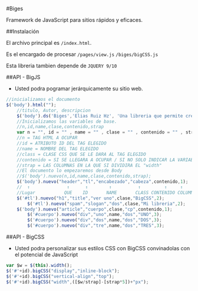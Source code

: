 #Biges

Framework de JavaScript para sitios rápidos y eficaces. 

##Instalación

El archivo principal es `/index.html`.

Es el encargado de procesar `/pages/view.js` `/biges/bigCSS.js` 

Esta libreria tambien depende de `JQUERY 9/10`

##API - BigJS

  * Usted podra pogramar jerárquicamente su sitio web.

```js
//inicializamos el documento
$('body').html("");
	//titulo, Autor, descripcion
	$('body').ds('Biges','Elias Ruiz Hz', 'Una libreria que permite crear un sitio con puro JS');
	//Inicializamos las variables de base.
	//n,id,name,clase,contenido,strap
	var n = "", id = "" , name = "" , clase = "" , contenido = "" , strap = 1 ; 
	//n = TAG HTML A OCUPAR
	//id = ATRIBUTO ID DEL TAG ELEGIDO
	//name = NOMBRE DEL TAG ELEGIDO
	//class = CLASE CSS QUE SE LE DARA AL TAG ELEGIDO
	//contenido = SI SE LLEGARA A OCUPAR / SI NO SOLO INDICAR LA VARIABLE BACIA
	//strap = LAS COLUMNAS EN LA QUE SI DIVIDIRA EL "width"
	//El documento lo empezaremos desde Body
	//$('body').nuevo(n,id,name,clase,contenido,strap);
	$('body').nuevo("header","tl","encabezado","cabeza",contenido,1);
	//  ↑              ↑      ↑        ↑          ↑         ↑     ↑
	//Lugar           QUE    ID       NAME       CLASS CONTENIDO COLUMNAS
	$('#tl').nuevo("h1","title","ver uno",clase,"BigCSS",2);
		$('#tl').nuevo("spam","slogan","dos",clase,"Mi libreria",2);
	$('body').nuevo("article","cuerpo",clase,"cp",contenido,1);
		$('#cuerpo').nuevo("div","uno",name,"dos","UNO",3);
		$('#cuerpo').nuevo("div","dos",name,"dos","DOS",3);
		$('#cuerpo').nuevo("div","tre",name,"dos","TRES",3);
```

##API - BigCSS

  * Usted podra personalizar sus estilos CSS con BigCSS convinadolas con el potencial de JavaScript

```js
var $w = $(this).width();
$('#'+id).bigCSS("display","inline-block");
$('#'+id).bigCSS("vertical-align","top");
$('#'+id).bigCSS("width",([$w/strap]-[strap*5])+"px");
```
